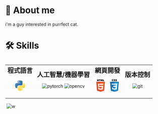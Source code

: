 🧣 About me
======
i'm a guy interested in purrfect cat. 


🛠️ Skills
======

<table align="left">
  <tr>
    <td align="center">
      <strong style="font-size: 20px;">程式語言</strong>
      <p> 
        <img src="https://raw.githubusercontent.com/devicons/devicon/master/icons/python/python-original.svg" alt="python" width="40" height="40"/>
         <!-- 這是一個註解，GitHub 頁面不會顯示 -->
        <!-- <img src="https://raw.githubusercontent.com/devicons/devicon/master/icons/c/c-original.svg" alt="c" width="40" height="40"/> -->
        <!-- <img src="https://raw.githubusercontent.com/devicons/devicon/master/icons/cplusplus/cplusplus-original.svg" alt="cplusplus" width="40" height="40"/> -->
      </p>
    </td>
    <td align="center">
      <strong style="font-size: 20px;">人工智慧/機器學習</strong>
      <p> 
        <img src="https://www.vectorlogo.zone/logos/pytorch/pytorch-icon.svg" alt="pytorch" width="40" height="40"/>
        <img src="https://www.vectorlogo.zone/logos/opencv/opencv-icon.svg" alt="opencv" width="40" height="40"/>
      </p>
    </td>
    <td align="center">
      <strong style="font-size: 20px;">網頁開發</strong> 
      <p> 
        <img src="https://raw.githubusercontent.com/devicons/devicon/master/icons/html5/html5-original-wordmark.svg" alt="html5" width="40" height="40"/>
        <img src="https://raw.githubusercontent.com/devicons/devicon/master/icons/css3/css3-original-wordmark.svg" alt="css3" width="40" height="40"/>
        <!-- <img src="https://raw.githubusercontent.com/devicons/devicon/master/icons/php/php-original.svg" alt="php" width="40" height="40"/> -->
      </p>
    </td>
    <td align="center">
      <strong style="font-size: 20px;">版本控制</strong> 
      <p> 
        <img src="https://www.vectorlogo.zone/logos/git-scm/git-scm-icon.svg" alt="git" width="40" height="40"/>
      </p>
    </td>
  </tr>
</table>

<p>&nbsp;<img align="center" src="https://github-readme-stats.vercel.app/api?reedlin2002=w&show_icons=true&theme=dark&locale=en" alt="w" /></p>
